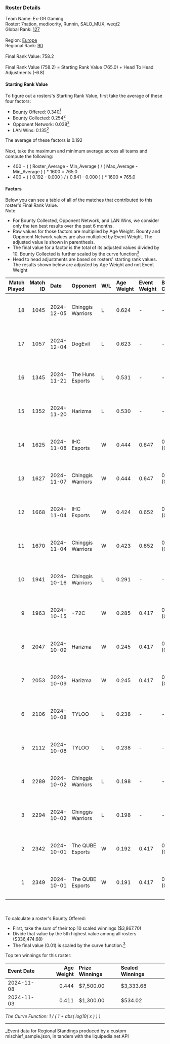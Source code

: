 ### Roster Details<br />
Team Name: Ex-GR Gaming<br />
Roster: 7nation, mediocrity, Runnin, SALO_MUX, weqt2<br />
Global Rank: [127](../../standings_global_2025_03_01.md)<br />
<br />
Region: [Europe]( ../../standings_europe_2025_03_01.md)<br />
Regional Rank: [90]( ../../standings_europe_2025_03_01.md)<br />
<br />
Final Rank Value:  758.2<br />
<br />
Final Rank Value (758.2) = Starting Rank Value (765.0) + Head To Head Adjustments (-6.8)<br />

#### Starting Rank Value<br />
To figure out a rosters's Starting Rank Value, first take the average of these four factors:<br />
- Bounty Offered: 0.340[<sup>1</sup>](#table2)
- Bounty Collected: 0.254[<sup>2</sup>](#table1)
- Opponent Network: 0.038[<sup>2</sup>](#table1)
- LAN Wins: 0.135[<sup>2</sup>](#table1)

The average of these factors is 0.192<br />
<br />
Next, take the maximum and minimum average across all teams and compute the following:<br />
- 400 + ( ( Roster_Average - Min_Average ) / ( Max_Average - Min_Average ) ) * 1600 = 765.0
- 400 + ( ( 0.192 - 0.000 ) / ( 0.841 - 0.000 ) ) * 1600 = 765.0


#### Factors<br />
Below you can see a table of all of the matches that contributed to this roster's Final Rank Value.<br />
Note:<br />

- For Bounty Collected, Opponent Network, and LAN Wins, we consider only the ten best results over the past 6 months.
- Raw values for those factors are multiplied by Age Weight. Bounty and Opponent Network values are also multiplied by Event Weight. The adjusted value is shown in parenthesis.
- The final value for a factor is the total of its adjusted values divided by 10. Bounty Collected is further scaled by the curve function[<sup>3</sup>](#curveFunction)
- Head to head adjustments are based on rosters' starting rank values. The results shown below are adjusted by Age Weight and not Event Weight
<span id="table1"></span><br />


| Match Played | Match ID | Date       | Opponent          | W/L | Age Weight | Event Weight | Bounty Collected | Opponent Network | LAN Wins  | H2H Adj. | Roster                                           |
| -: | -: | :- | :- | :- | :- | :- | :- | :- | :- | -: | :- |
|           18 |     1045 | 2024-12-05 | Chinggis Warriors | L   | 0.624      | -            | -                | -                | -         |    -7.48 | 7nation, mediocrity, Runnin, SALO_MUX, weqt2     |
|           17 |     1057 | 2024-12-04 | DogEvil           | L   | 0.623      | -            | -                | -                | -         |   -15.26 | 7nation, mediocrity, Runnin, SALO_MUX, weqt2     |
|           16 |     1345 | 2024-11-21 | The Huns Esports  | L   | 0.531      | -            | -                | -                | -         |    -3.86 | mediocrity, Runnin, SALO_MUX, Sange, weqt2       |
|           15 |     1352 | 2024-11-20 | Harizma           | L   | 0.530      | -            | -                | -                | -         |    -7.82 | dukefissura, mediocrity, Runnin, SALO_MUX, weqt2 |
|           14 |     1625 | 2024-11-08 | IHC Esports       | W   | 0.444      | 0.647        | 0.003 (0.001)    | 0.078 (0.022)    | 0 (0.000) |     4.68 | 7nation, mediocrity, Runnin, SALO_MUX, weqt2     |
|           13 |     1627 | 2024-11-07 | Chinggis Warriors | W   | 0.444      | 0.647        | 0.016 (0.005)    | 0.555 (0.159)    | 0 (0.000) |     8.96 | 7nation, mediocrity, Runnin, SALO_MUX, weqt2     |
|           12 |     1668 | 2024-11-04 | IHC Esports       | W   | 0.424      | 0.652        | 0.003 (0.001)    | 0.078 (0.022)    | 0 (0.000) |     4.48 | 7nation, mediocrity, Runnin, SALO_MUX, weqt2     |
|           11 |     1670 | 2024-11-04 | Chinggis Warriors | W   | 0.423      | 0.652        | 0.016 (0.004)    | 0.555 (0.153)    | 0 (0.000) |     8.87 | 7nation, mediocrity, Runnin, SALO_MUX, weqt2     |
|           10 |     1941 | 2024-10-16 | Chinggis Warriors | L   | 0.291      | -            | -                | -                | -         |    -3.05 | 7nation, mediocrity, Overdue, SALO_MUX, weqt2    |
|            9 |     1963 | 2024-10-15 | -72C              | W   | 0.285      | 0.417        | 0.001 (0.000)    | 0.023 (0.003)    | 1 (0.285) |     2.21 | 7nation, mediocrity, Overdue, SALO_MUX, weqt2    |
|            8 |     2047 | 2024-10-09 | Harizma           | W   | 0.245      | 0.417        | 0.002 (0.000)    | 0.112 (0.011)    | 1 (0.245) |     4.38 | 7nation, mediocrity, Overdue, SALO_MUX, weqt2    |
|            7 |     2053 | 2024-10-09 | Harizma           | W   | 0.245      | 0.417        | 0.002 (0.000)    | 0.112 (0.011)    | 1 (0.245) |     4.46 | 7nation, mediocrity, Overdue, SALO_MUX, weqt2    |
|            6 |     2106 | 2024-10-08 | TYLOO             | L   | 0.238      | -            | -                | -                | -         |    -2.69 | 7nation, mediocrity, Overdue, SALO_MUX, weqt2    |
|            5 |     2112 | 2024-10-08 | TYLOO             | L   | 0.238      | -            | -                | -                | -         |    -2.74 | 7nation, mediocrity, Overdue, SALO_MUX, weqt2    |
|            4 |     2289 | 2024-10-02 | Chinggis Warriors | L   | 0.198      | -            | -                | -                | -         |    -2.07 | 7nation, mediocrity, Overdue, SALO_MUX, weqt2    |
|            3 |     2294 | 2024-10-02 | Chinggis Warriors | L   | 0.198      | -            | -                | -                | -         |    -2.10 | 7nation, mediocrity, Overdue, SALO_MUX, weqt2    |
|            2 |     2342 | 2024-10-01 | The QUBE Esports  | W   | 0.192      | 0.417        | 0.000 (0.000)    | 0.000 (0.000)    | 1 (0.192) |     1.12 | 7nation, mediocrity, Overdue, SALO_MUX, weqt2    |
|            1 |     2349 | 2024-10-01 | The QUBE Esports  | W   | 0.191      | 0.417        | 0.000 (0.000)    | 0.000 (0.000)    | 1 (0.191) |     1.13 | 7nation, mediocrity, Overdue, SALO_MUX, weqt2    |

<br />
<span id="table2"></span><br />
To calculate a roster's Bounty Offered:<br />

- First, take the sum of their top 10 scaled winnings ($3,867.70)
- Divide that value by the 5th highest value among all rosters ($336,474.68)
- The final value (0.01) is scaled by the curve function.[<sup>3</sup>](#curveFunction)

Top ten winnings for this roster:<br />

| Event Date | Age Weight | Prize Winnings | Scaled Winnings |
| :- | -: | :- | :- |
| 2024-11-08 |      0.444 | $7,500.00      | $3,333.68       |
| 2024-11-03 |      0.411 | $1,300.00      | $534.02         |


<span id="curveFunction"></span>_The Curve Function: 1 / ( 1 + abs( log10( x ) ) )_<br />

---
_Event data for Regional Standings produced by a custom mischief_sample.json, in tandem with the liquipedia.net API<br />
